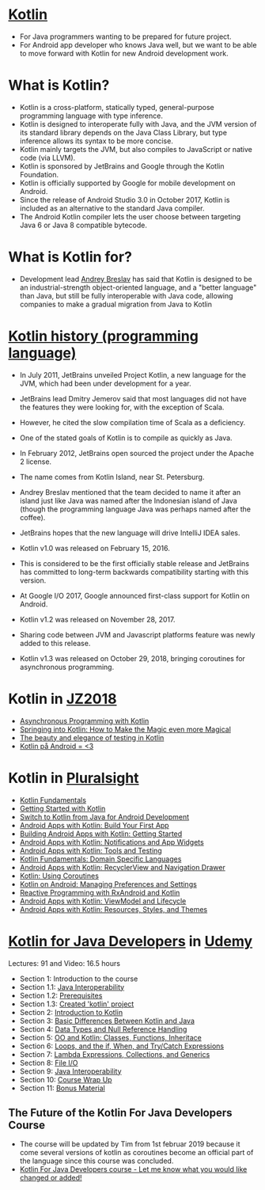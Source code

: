 # [Kotlin](https://kotlinlang.org/)
- For Java programmers wanting to be prepared for future project.
- For Android app developer who knows Java well, but we want to be able to move forward with Kotlin for new Android development work.

# What is Kotlin? 
- Kotlin is a cross-platform, statically typed, general-purpose programming language with type inference. 
- Kotlin is designed to interoperate fully with Java, and the JVM version of its standard library depends on the Java Class Library, but type inference allows its syntax to be more concise. 
- Kotlin mainly targets the JVM, but also compiles to JavaScript or native code (via LLVM). 
- Kotlin is sponsored by JetBrains and Google through the Kotlin Foundation.
- Kotlin is officially supported by Google for mobile development on Android.
- Since the release of Android Studio 3.0 in October 2017, Kotlin is included as an alternative to the standard Java compiler. 
- The Android Kotlin compiler lets the user choose between targeting Java 6 or Java 8 compatible bytecode.

# What is Kotlin for?
- Development lead [Andrey Breslav](https://sites.google.com/site/abreslav/about/) has said that Kotlin is designed to be an industrial-strength object-oriented language, and a "better language" than Java, but still be fully interoperable with Java code, allowing companies to make a gradual migration from Java to Kotlin

# [Kotlin history (programming language)](https://en.wikipedia.org/wiki/Kotlin_(programming_language))
- In July 2011, JetBrains unveiled Project Kotlin, a new language for the JVM, which had been under development for a year.
- JetBrains lead Dmitry Jemerov said that most languages did not have the features they were looking for, with the exception of Scala. 
- However, he cited the slow compilation time of Scala as a deficiency.
- One of the stated goals of Kotlin is to compile as quickly as Java. 

- In February 2012, JetBrains open sourced the project under the Apache 2 license.

- The name comes from Kotlin Island, near St. Petersburg. 
- Andrey Breslav mentioned that the team decided to name it after an island just like Java was named after the Indonesian island of Java (though the programming language Java was perhaps named after the coffee).

- JetBrains hopes that the new language will drive IntelliJ IDEA sales.

- Kotlin v1.0 was released on February 15, 2016.
- This is considered to be the first officially stable release and JetBrains has committed to long-term backwards compatibility starting with this version.

- At Google I/O 2017, Google announced first-class support for Kotlin on Android.
- Kotlin v1.2 was released on November 28, 2017.
- Sharing code between JVM and Javascript platforms feature was newly added to this release.
- Kotlin v1.3 was released on October 29, 2018, bringing coroutines for asynchronous programming.


# Kotlin in [JZ2018](https://vimeo.com/javazone)
- [Asynchronous Programming with Kotlin](https://2018.javazone.no/program/05be4d7b-ccce-4b9f-8a86-a51d033fb5a3)
- [Springing into Kotlin: How to Make the Magic even more Magical](https://2018.javazone.no/program/c76d33ef-665a-48bb-a939-32b7087975a8)
- [The beauty and elegance of testing in Kotlin](https://2018.javazone.no/program/5b95ae2c-41de-489b-bf44-1260d8b0f12b)
- [Kotlin på Android = <3](https://2018.javazone.no/program/82eff0c6-6d24-4531-90f6-3a7577f013d5)

# Kotlin in [Pluralsight](https://www.pluralsight.com/search?q=kotlin)

- [Kotlin Fundamentals](https://www.pluralsight.com/courses/kotlin-fundamentals)
- [Getting Started with Kotlin](https://www.pluralsight.com/courses/kotlin-getting-started)
- [Switch to Kotlin from Java for Android Development](https://www.pluralsight.com/courses/android-development-kotlin-from-java)
- [Android Apps with Kotlin: Build Your First App](https://www.pluralsight.com/courses/android-apps-kotlin-build-first-app)
- [Building Android Apps with Kotlin: Getting Started](https://www.pluralsight.com/courses/building-android-apps-kotlin-getting-started)
- [Android Apps with Kotlin: Notifications and App Widgets](https://www.pluralsight.com/courses/android-apps-kotlin-notifications-app-widgets)
- [Android Apps with Kotlin: Tools and Testing](https://www.pluralsight.com/courses/android-apps-kotlin-tools-testing)
- [Kotlin Fundamentals: Domain Specific Languages](https://www.pluralsight.com/courses/kotlin-fundamentals-domain-specific-languages)
- [Android Apps with Kotlin: RecyclerView and Navigation Drawer](https://www.pluralsight.com/courses/android-apps-kotlin-recyclerview-navigation-drawer)
- [Kotlin: Using Coroutines](https://www.pluralsight.com/courses/kotlin-using-coroutines)
- [Kotlin on Android: Managing Preferences and Settings](https://www.pluralsight.com/courses/kotlin-android-managing-preferences-settings)
- [Reactive Programming with RxAndroid and Kotlin](https://www.pluralsight.com/courses/rxandroid-kotlin-reactive-programming)
- [Android Apps with Kotlin: ViewModel and Lifecycle](https://www.pluralsight.com/courses/android-apps-kotlin-viewmodel-lifecycle)
- [Android Apps with Kotlin: Resources, Styles, and Themes](https://www.pluralsight.com/courses/android-kotlin-apps-resources-styles-themes)

# [Kotlin for Java Developers](https://www.udemy.com/kotlin-for-java-developers/learn/v4/content) in [Udemy](https://www.udemy.com/)
Lectures: 91 and Video: 16.5 hours

- Section 1: Introduction to the course
- Section 1.1: [Java Interoperability](https://github.com/pedalv/JavaApp/blob/master/Kotlin/Section_01_1.md)
- Section 1.2: [Prerequisites](https://github.com/pedalv/JavaApp/blob/master/Kotlin/Section_01_2.md)
- Section 1.3: [Created 'kotlin' project](https://github.com/pedalv/JavaApp/blob/master/Kotlin/Section_01_3.md)
- Section 2: [Introduction to Kotlin](https://github.com/pedalv/JavaApp/blob/master/Kotlin/Section_02.md)
- Section 3: [Basic Differences Between Kotlin and Java](https://github.com/pedalv/JavaApp/blob/master/Kotlin/Section_03.md)
- Section 4: [Data Types and Null Reference Handling](https://github.com/pedalv/JavaApp/blob/master/Kotlin/Section_04.md)
- Section 5: [OO and Kotlin: Classes, Functions, Inheritace](https://github.com/pedalv/JavaApp/blob/master/Kotlin/Section_05.md)
- Section 6: [Loops, and the if, When, and Try/Catch Expressions](https://github.com/pedalv/JavaApp/blob/master/Kotlin/Section_06.md)
- Section 7: [Lambda Expressions, Collections, and Generics](https://github.com/pedalv/JavaApp/blob/master/Kotlin/Section_07.md)
- Section 8: [File I/O](https://github.com/pedalv/JavaApp/blob/master/Kotlin/Section_08.md)
- Section 9: [Java Interoperability](https://github.com/pedalv/JavaApp/blob/master/Kotlin/Section_09.md)
- Section 10: [Course Wrap Up](https://github.com/pedalv/JavaApp/blob/master/Kotlin/Section_10.md)
- Section 11: [Bonus Material](https://github.com/pedalv/JavaApp/blob/master/Kotlin/Section_11.md)

## The Future of the Kotlin For Java Developers Course 
- The course will be updated by Tim from 1st februar 2019 because it come several versions of kotlin as coroutines become an official part of the language since this course was concluded. 
- [Kotlin For Java Developers course - Let me know what you would like changed or added!](https://docs.google.com/forms/d/e/1FAIpQLSezgcVw67uTsI5a2sXetLdSLO83guecEa9ctPciYPYpF8HjUw/viewform)
